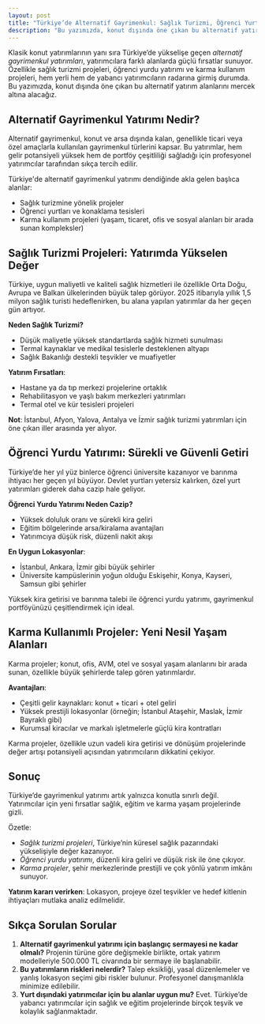 ```yaml
---
layout: post
title: "Türkiye’de Alternatif Gayrimenkul: Sağlık Turizmi, Öğrenci Yurtları ve Karma Projeler"
description: "Bu yazımızda, konut dışında öne çıkan bu alternatif yatırım alanlarını mercek altına alacağız."
---
```


Klasik konut yatırımlarının yanı sıra Türkiye’de yükselişe geçen *alternatif gayrimenkul yatırımları*, yatırımcılara farklı alanlarda güçlü fırsatlar sunuyor. Özellikle sağlık turizmi projeleri, öğrenci yurdu yatırımı ve karma kullanım projeleri, hem yerli hem de yabancı yatırımcıların radarına girmiş durumda. Bu yazımızda, konut dışında öne çıkan bu alternatif yatırım alanlarını mercek altına alacağız.

## Alternatif Gayrimenkul Yatırımı Nedir?

Alternatif gayrimenkul, konut ve arsa dışında kalan, genellikle ticari veya özel amaçlarla kullanılan gayrimenkul türlerini kapsar. Bu yatırımlar, hem gelir potansiyeli yüksek hem de portföy çeşitliliği sağladığı için profesyonel yatırımcılar tarafından sıkça tercih edilir.

Türkiye'de alternatif gayrimenkul yatırımı dendiğinde akla gelen başlıca alanlar:

- Sağlık turizmine yönelik projeler
- Öğrenci yurtları ve konaklama tesisleri
- Karma kullanım projeleri (yaşam, ticaret, ofis ve sosyal alanları bir arada sunan kompleksler)

## Sağlık Turizmi Projeleri: Yatırımda Yükselen Değer

Türkiye, uygun maliyetli ve kaliteli sağlık hizmetleri ile özellikle Orta Doğu, Avrupa ve Balkan ülkelerinden büyük talep görüyor. 2025 itibarıyla yıllık 1,5 milyon sağlık turisti hedeflenirken, bu alana yapılan yatırımlar da her geçen gün artıyor.

**Neden Sağlık Turizmi?**

- Düşük maliyetle yüksek standartlarda sağlık hizmeti sunulması
- Termal kaynaklar ve medikal tesislerle desteklenen altyapı
- Sağlık Bakanlığı destekli teşvikler ve muafiyetler

**Yatırım Fırsatları**:

- Hastane ya da tıp merkezi projelerine ortaklık
- Rehabilitasyon ve yaşlı bakım merkezleri yatırımları
- Termal otel ve kür tesisleri projeleri

**Not**: İstanbul, Afyon, Yalova, Antalya ve İzmir sağlık turizmi yatırımları için öne çıkan iller arasında yer alıyor.

## Öğrenci Yurdu Yatırımı: Sürekli ve Güvenli Getiri

Türkiye’de her yıl yüz binlerce öğrenci üniversite kazanıyor ve barınma ihtiyacı her geçen yıl büyüyor. Devlet yurtları yetersiz kalırken, özel yurt yatırımları giderek daha cazip hale geliyor.

**Öğrenci Yurdu Yatırımı Neden Cazip?**

- Yüksek doluluk oranı ve sürekli kira geliri
- Eğitim bölgelerinde arsa/kiralama avantajları
- Yatırımcıya düşük risk, düzenli nakit akışı

**En Uygun Lokasyonlar**:

- İstanbul, Ankara, İzmir gibi büyük şehirler
- Üniversite kampüslerinin yoğun olduğu Eskişehir, Konya, Kayseri, Samsun gibi şehirler

Yüksek kira getirisi ve barınma talebi ile öğrenci yurdu yatırımı, gayrimenkul portföyünüzü çeşitlendirmek için ideal.

## Karma Kullanımlı Projeler: Yeni Nesil Yaşam Alanları

Karma projeler; konut, ofis, AVM, otel ve sosyal yaşam alanlarını bir arada sunan, özellikle büyük şehirlerde talep gören yatırımlardır.

**Avantajları**:

- Çeşitli gelir kaynakları: konut + ticari + otel geliri
- Yüksek prestijli lokasyonlar (örneğin; İstanbul Ataşehir, Maslak, İzmir Bayraklı gibi)
- Kurumsal kiracılar ve markalı işletmelerle güçlü kira kontratları

Karma projeler, özellikle uzun vadeli kira getirisi ve dönüşüm projelerinde değer artışı potansiyeli açısından yatırımcıların dikkatini çekiyor.

## Sonuç

Türkiye’de gayrimenkul yatırımı artık yalnızca konutla sınırlı değil. Yatırımcılar için yeni fırsatlar sağlık, eğitim ve karma yaşam projelerinde gizli.

Özetle:

- *Sağlık turizmi projeleri*, Türkiye’nin küresel sağlık pazarındaki yükselişiyle değer kazanıyor.
- *Öğrenci yurdu yatırımı*, düzenli kira geliri ve düşük risk ile öne çıkıyor.
- *Karma projeler*, şehir merkezlerinde prestijli ve çok yönlü yatırım imkânı sunuyor.

**Yatırım kararı verirken**: Lokasyon, projeye özel teşvikler ve hedef kitlenin ihtiyaçları mutlaka analiz edilmelidir.

## Sıkça Sorulan Sorular

1. **Alternatif gayrimenkul yatırımı için başlangıç sermayesi ne kadar olmalı?** Projenin türüne göre değişmekle birlikte, ortak yatırım modelleriyle 500.000 TL civarında bir sermaye ile başlanabilir.
2. **Bu yatırımların riskleri nelerdir?** Talep eksikliği, yasal düzenlemeler ve yanlış lokasyon seçimi gibi riskler bulunur. Profesyonel danışmanlıkla minimize edilebilir.
3. **Yurt dışındaki yatırımcılar için bu alanlar uygun mu?** Evet. Türkiye’de yabancı yatırımcılar için sağlık ve eğitim projelerinde birçok teşvik ve kolaylık sağlanmaktadır.